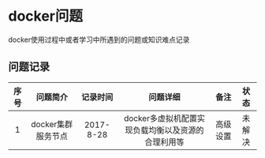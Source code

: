 # docker问题

docker使用过程中或者学习中所遇到的问题或知识难点记录

## 问题记录

|序号         |问题简介     |记录时间     |问题详细     |备注         |状态         |
|:-----------:|:-----------:|:-----------:|:-----------:|:-----------:|:-----------:|
|1|docker集群服务节点|2017-8-28|docker多虚拟机配置实现负载均衡以及资源的合理利用等|高级设置|未解决|
